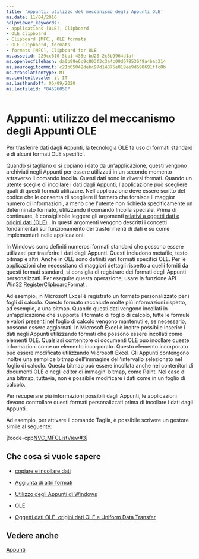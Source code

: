 ```yaml
---
title: 'Appunti: utilizzo del meccanismo degli Appunti OLE'
ms.date: 11/04/2016
helpviewer_keywords:
- applications [OLE], Clipboard
- OLE Clipboard
- Clipboard [MFC], OLE formats
- OLE Clipboard, formats
- formats [MFC], Clipboard for OLE
ms.assetid: 229cc610-5bb1-435e-bd20-2c8b9964d1af
ms.openlocfilehash: da0b99e6c9c803f3c3a4c09d67853649a4bac314
ms.sourcegitcommit: c21b05042debc97d14875e019ee9d698691ffc0b
ms.translationtype: MT
ms.contentlocale: it-IT
ms.lasthandoff: 06/09/2020
ms.locfileid: "84626050"
---
```

# <a name="clipboard-using-the-ole-clipboard-mechanism"></a>Appunti: utilizzo del meccanismo degli Appunti OLE

Per trasferire dati dagli Appunti, la tecnologia OLE fa uso di formati standard e di alcuni formati OLE specifici.

Quando si tagliano o si copiano i dato da un'applicazione, questi vengono archiviati negli Appunti per essere utilizzati in un secondo momento attraverso il comando Incolla. Questi dati sono in diversi formati. Quando un utente sceglie di incollare i dati dagli Appunti, l'applicazione può scegliere quali di questi formati utilizzare. Nell'applicazione deve essere scritto del codice che le consenta di scegliere il formato che fornisce il maggior numero di informazioni, a meno che l'utente non richieda specificamente un determinato formato, utilizzando il comando Incolla speciale. Prima di continuare, è consigliabile leggere gli argomenti [relativi a oggetti dati e origini dati (OLE)](data-objects-and-data-sources-ole.md) . In questi argomenti vengono descritti i concetti fondamentali sul funzionamento dei trasferimenti di dati e su come implementarli nelle applicazioni.

In Windows sono definiti numerosi formati standard che possono essere utilizzati per trasferire i dati dagli Appunti. Questi includono metafile, testo, bitmap e altri. Anche in OLE sono definiti vari formati specifici OLE. Per le applicazioni che necessitano di maggiori dettagli rispetto a quelli forniti da questi formati standard, si consiglia di registrare dei formati degli Appunti personalizzati. Per eseguire questa operazione, usare la funzione API Win32 [RegisterClipboardFormat](/windows/win32/api/winuser/nf-winuser-registerclipboardformatw) .

Ad esempio, in Microsoft Excel è registrato un formato personalizzato per i fogli di calcolo. Questo formato racchiude molte più informazioni rispetto, ad esempio, a una bitmap. Quando questi dati vengono incollati in un'applicazione che supporta il formato di foglio di calcolo, tutte le formule e valori presenti nel foglio di calcolo vengono mantenuti e, se necessario, possono essere aggiornati. In Microsoft Excel è inoltre possibile inserire i dati negli Appunti utilizzando formati che possono essere incollati come elementi OLE. Qualsiasi contenitore di documenti OLE può incollare queste informazioni come un elemento incorporato. Questo elemento incorporato può essere modificato utilizzando Microsoft Excel. Gli Appunti contengono inoltre una semplice bitmap dell'immagine dell'intervallo selezionato nel foglio di calcolo. Questa bitmap può essere incollata anche nei contenitori di documenti OLE o negli editor di immagini bitmap, come Paint. Nel caso di una bitmap, tuttavia, non è possibile modificare i dati come in un foglio di calcolo.

Per recuperare più informazioni possibili dagli Appunti, le applicazioni devono controllare questi formati personalizzati prima di incollare i dati dagli Appunti.

Ad esempio, per attivare il comando Taglia, è possibile scrivere un gestore simile al seguente:

[!code-cpp[NVC_MFCListView#3](../atl/reference/codesnippet/cpp/clipboard-using-the-ole-clipboard-mechanism_1.cpp)]

## <a name="what-do-you-want-to-know-more-about"></a>Che cosa si vuole sapere

- [copiare e incollare dati](clipboard-copying-and-pasting-data.md)

- [Aggiunta di altri formati](clipboard-adding-other-formats.md)

- [Utilizzo degli Appunti di Windows](clipboard-using-the-windows-clipboard.md)

- [OLE](ole-background.md)

- [Oggetti dati OLE, origini dati OLE e Uniform Data Transfer](data-objects-and-data-sources-ole.md)

## <a name="see-also"></a>Vedere anche

[Appunti](clipboard.md)
